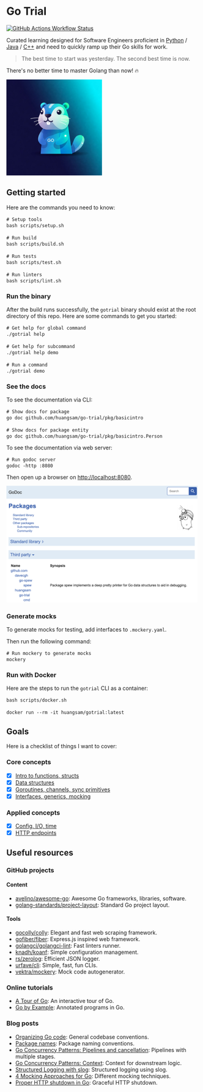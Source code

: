 # Go Trial

[![GitHub Actions Workflow Status](https://img.shields.io/github/actions/workflow/status/huangsam/go-trial/ci.yml)](https://github.com/huangsam/go-trial/actions)

Curated learning designed for Software Engineers proficient in [Python] / [Java] / [C++]
and need to quickly ramp up their Go skills for work.

> The best time to start was yesterday. The second best time is now.

There's no better time to master Golang than now! 🔥

<img src="images/gopher.jpeg" alt="Gopher" width="250px" />

## Getting started

Here are the commands you need to know:

```shell
# Setup tools
bash scripts/setup.sh

# Run build
bash scripts/build.sh

# Run tests
bash scripts/test.sh

# Run linters
bash scripts/lint.sh
```

### Run the binary

After the build runs successfully, the `gotrial` binary should exist at the root
directory of this repo. Here are some commands to get you started:

```shell
# Get help for global command
./gotrial help

# Get help for subcommand
./gotrial help demo

# Run a command
./gotrial demo
```

### See the docs

To see the documentation via CLI:

```shell
# Show docs for package
go doc github.com/huangsam/go-trial/pkg/basicintro

# Show docs for package entity
go doc github.com/huangsam/go-trial/pkg/basicintro.Person
```

To see the documentation via web server:

```shell
# Run godoc server
godoc -http :8080
```

Then open up a browser on <http://localhost:8080>.

<img src="images/godoc-server.png" alt="Godoc server" width="500px" />

### Generate mocks

To generate mocks for testing, add interfaces to `.mockery.yaml`.

Then run the following command:

```shell
# Run mockery to generate mocks
mockery
```

### Run with Docker

Here are the steps to run the `gotrial` CLI as a container:

```
bash scripts/docker.sh

docker run --rm -it huangsam/gotrial:latest
```

## Goals

Here is a checklist of things I want to cover:

### Core concepts

- [x] [Intro to functions, structs](pkg/basicintro/)
- [x] [Data structures](pkg/datastructure/)
- [x] [Goroutines, channels, sync primitives](pkg/concurrency/)
- [x] [Interfaces, generics, mocking](pkg/abstraction/)

### Applied concepts

- [x] [Config, I/O, time](pkg/realworld/)
- [x] [HTTP endpoints](pkg/endpoint/)

## Useful resources

### GitHub projects

#### Content

- [avelino/awesome-go](https://github.com/avelino/awesome-go): Awesome Go frameworks, libraries, software.
- [golang-standards/project-layout](https://github.com/golang-standards/project-layout): Standard Go project layout.

#### Tools

- [gocolly/colly](https://github.com/gocolly/colly): Elegant and fast web scraping framework.
- [gofiber/fiber](https://github.com/gofiber/fiber): Express.js inspired web framework.
- [golangci/golangci-lint](https://github.com/golangci/golangci-lint): Fast linters runner.
- [knadh/koanf](https://github.com/knadh/koanf): Simple configuration management.
- [rs/zerolog](https://github.com/rs/zerolog): Efficient JSON logger.
- [urfave/cli](https://github.com/urfave/cli): Simple, fast, fun CLIs.
- [vektra/mockery](https://github.com/vektra/mockery): Mock code autogenerator.

### Online tutorials

- [A Tour of Go](https://go.dev/tour/list): An interactive tour of Go.
- [Go by Example](https://gobyexample.com): Annotated programs in Go.

### Blog posts

- [Organizing Go code](https://go.dev/blog/organizing-go-code): General codebase conventions.
- [Package names](https://go.dev/blog/package-names): Package naming conventions.
- [Go Concurrency Patterns: Pipelines and cancellation](https://go.dev/blog/pipelines): Pipelines with multiple stages.
- [Go Concurrency Patterns: Context](https://go.dev/blog/context): Context for downstream logic.
- [Structured Logging with slog](https://go.dev/blog/slog): Structured logging using slog.
- [4 Mocking Approaches for Go](https://www.twilio.com/en-us/blog/4-mocking-approaches-go): Different mocking techniques.
- [Proper HTTP shutdown in Go](https://dev.to/mokiat/proper-http-shutdown-in-go-3fji): Graceful HTTP shutdown.

[Python]: https://github.com/huangsam/ultimate-python
[Java]: https://github.com/huangsam/java-trial
[C++]: https://github.com/huangsam/cpp-trial
